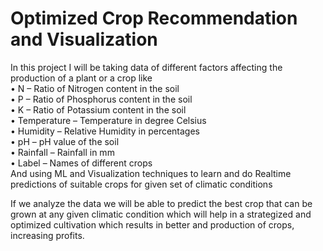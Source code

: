 # Optimized Crop Recommendation and Visualization

In this project I will be taking data of different factors  affecting the production of a plant or a crop like<br />
• N – Ratio of Nitrogen content in the soil<br />
• P – Ratio of Phosphorus content in the soil<br />
• K – Ratio of Potassium content in the soil<br />
• Temperature – Temperature in degree Celsius<br />
• Humidity – Relative Humidity in percentages<br />
• pH – pH value of the soil<br />
• Rainfall – Rainfall in mm<br />
• Label – Names of different crops<br />
And using ML and Visualization techniques to learn and do Realtime predictions of suitable crops for given set of climatic conditions

If we analyze the data we will be able to predict the best crop that can be grown at any given climatic condition which will help in a strategized and optimized cultivation which results in better and production of crops, increasing profits.
